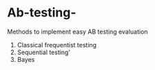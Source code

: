 # Ab-testing-
Methods to implement easy AB testing evaluation 
1. Classical frequentist testing
2. Sequential testing'
3. Bayes
